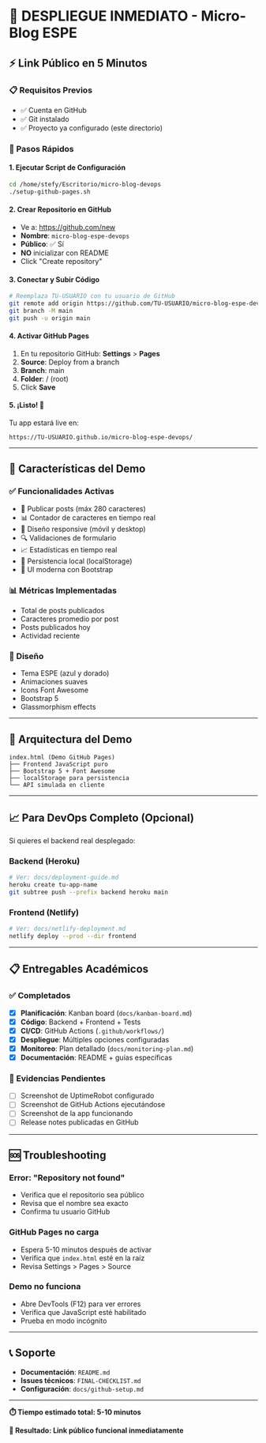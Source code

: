 # 🚀 DESPLIEGUE INMEDIATO - Micro-Blog ESPE

## ⚡ Link Público en 5 Minutos

### 📋 Requisitos Previos
- ✅ Cuenta en GitHub
- ✅ Git instalado
- ✅ Proyecto ya configurado (este directorio)

### 🎯 Pasos Rápidos

#### 1. Ejecutar Script de Configuración
```bash
cd /home/stefy/Escritorio/micro-blog-devops
./setup-github-pages.sh
```

#### 2. Crear Repositorio en GitHub
- Ve a: https://github.com/new
- **Nombre**: `micro-blog-espe-devops`
- **Público**: ✅ Sí
- **NO** inicializar con README
- Click "Create repository"

#### 3. Conectar y Subir Código
```bash
# Reemplaza TU-USUARIO con tu usuario de GitHub
git remote add origin https://github.com/TU-USUARIO/micro-blog-espe-devops.git
git branch -M main
git push -u origin main
```

#### 4. Activar GitHub Pages
1. En tu repositorio GitHub: **Settings** > **Pages**
2. **Source**: Deploy from a branch
3. **Branch**: main
4. **Folder**: / (root)
5. Click **Save**

#### 5. ¡Listo! 🎉
Tu app estará live en:
```
https://TU-USUARIO.github.io/micro-blog-espe-devops/
```

---

## 🌟 Características del Demo

### ✅ Funcionalidades Activas
- 📝 Publicar posts (máx 280 caracteres)
- 📊 Contador de caracteres en tiempo real
- 📱 Diseño responsive (móvil y desktop)
- 🔍 Validaciones de formulario
- 📈 Estadísticas en tiempo real
- 💾 Persistencia local (localStorage)
- 🎨 UI moderna con Bootstrap

### 📊 Métricas Implementadas
- Total de posts publicados
- Caracteres promedio por post
- Posts publicados hoy
- Actividad reciente

### 🎨 Diseño
- Tema ESPE (azul y dorado)
- Animaciones suaves
- Icons Font Awesome
- Bootstrap 5
- Glassmorphism effects

---

## 🔧 Arquitectura del Demo

```
index.html (Demo GitHub Pages)
├── Frontend JavaScript puro
├── Bootstrap 5 + Font Awesome
├── localStorage para persistencia
└── API simulada en cliente
```

---

## 📈 Para DevOps Completo (Opcional)

Si quieres el backend real desplegado:

### Backend (Heroku)
```bash
# Ver: docs/deployment-guide.md
heroku create tu-app-name
git subtree push --prefix backend heroku main
```

### Frontend (Netlify)
```bash
# Ver: docs/netlify-deployment.md
netlify deploy --prod --dir frontend
```

---

## 📋 Entregables Académicos

### ✅ Completados
- [x] **Planificación**: Kanban board (`docs/kanban-board.md`)
- [x] **Código**: Backend + Frontend + Tests
- [x] **CI/CD**: GitHub Actions (`.github/workflows/`)
- [x] **Despliegue**: Múltiples opciones configuradas
- [x] **Monitoreo**: Plan detallado (`docs/monitoring-plan.md`)
- [x] **Documentación**: README + guías específicas

### 📸 Evidencias Pendientes
- [ ] Screenshot de UptimeRobot configurado
- [ ] Screenshot de GitHub Actions ejecutándose
- [ ] Screenshot de la app funcionando
- [ ] Release notes publicadas en GitHub

---

## 🆘 Troubleshooting

### Error: "Repository not found"
- Verifica que el repositorio sea público
- Revisa que el nombre sea exacto
- Confirma tu usuario GitHub

### GitHub Pages no carga
- Espera 5-10 minutos después de activar
- Verifica que `index.html` esté en la raíz
- Revisa Settings > Pages > Source

### Demo no funciona
- Abre DevTools (F12) para ver errores
- Verifica que JavaScript esté habilitado
- Prueba en modo incógnito

---

## 📞 Soporte

- **Documentación**: `README.md`
- **Issues técnicos**: `FINAL-CHECKLIST.md`
- **Configuración**: `docs/github-setup.md`

---

**⏱️ Tiempo estimado total: 5-10 minutos**

**🎯 Resultado: Link público funcional inmediatamente**
